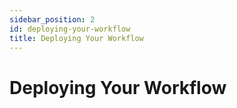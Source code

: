 ```yaml
---
sidebar_position: 2
id: deploying-your-workflow
title: Deploying Your Workflow
---
```


# Deploying Your Workflow
